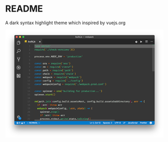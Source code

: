 # README
A dark syntax highlight theme which inspired by vuejs.org

![demo](https://raw.githubusercontent.com/STayinloves/vue-color-dark/master/demo.png)